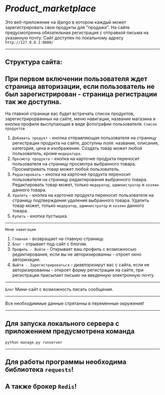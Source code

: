 ***Product_marketplace***
===

Это веб-приложение на django в котором каждый может зарегистрировать свои продукты для "продажи".
На сайте предусмотренна обязательная регистрация с отправкой письма на указанную почту.
Сайт доступен по локальному адресу `http://127.0.0.1:8000/`

---
**Структура сайта:**
-
При первом включении пользователя ждет страница авторизации, если пользователь не был зарегистрирован - страница регистрации так же доступна.
-
На главной странице вас будет встречать список продуктов, зарегистрирорванных на сайте, меню навигации, название магазина и кнопка профиля выспупающая в виде фотографии пользователя.
``Список продуктов``
1. `Добавить продукт` - кнопка отправляющая пользователя на страницу регистрации продукта на сайте, доступны поля: название, описание, категория, цена и изображение. Создать товар может любой пользователь, кроме `модератора`.
2. `Просмотр продукта` - кнопка на карточке продукта переносит пользователя на страницу просмотра выбранного товара. Просматривать товар может любой пользователь.
3. `Редактировать` - кнопка на карточке продукта переносит пользователя на страницу редактирования выбранного товара. Редактировать товар может, только `модератор`, `администратор` и `хозяин` данного товара.
4. `Удалить` -  кнопка на карточке продукта переносит пользователя на страницу подтверждения удаления выбранного товара. Удалить товар может, только `модератор`, `администратор` и `хозяин` данного товара.
5. `Купить` - кнопка пустышка.
---
``Меню навигации``
1. `Главная` - возвращает на главную страницу.
2. `Блог` - отрывает под-сайт с блогом.
3. `Профиль - Войти` - Открывает ваш профиль с возможносью редиктирования, если вы не авторизированны - отроет окно авторизации.
4. `Выйти - Зарегистрироваться` - диавторизирут вас с сайта, если не авторизированны - откроет форму регистрации на сайте, при регистрации присылает письмо на введенную электронную почту.
---
``Блог``
Мини-сайт с возможность писать сообщения.

---
Все необходиммые данные стрятанны в переменные окружения!

---
Для запуска локального сервера с приложением предусмотрена команда 
-
````
python manage.py runserver
````

---
Для работы программы необходима библиотека `requests`!
-
A также брокер `Redis`!
-

